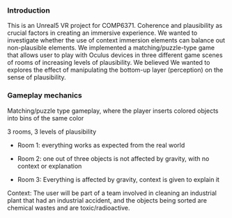 ### Introduction
This is an Unreal5 VR project for COMP6371. Coherence and plausibility as crucial
factors in creating an immersive experience. We wanted to investigate whether the use of context 
immersion elements can balance out non-plausible elements. We implemented a matching/puzzle-type game that allows user to play with Oculus devices in three different game scenes of rooms of increasing levels of plausibility.  We believed We wanted to explores the effect of manipulating the bottom-up layer
(perception) on the sense of plausibility. 

### Gameplay mechanics 
Matching/puzzle type gameplay, where the player inserts colored objects into bins of the same color

3 rooms, 3 levels of plausibility

- Room 1: everything works as expected from the real world

- Room 2:  one out of three objects is not affected by gravity, with no context or explanation

- Room 3: Everything is affected by gravity, context is given to explain it

Context: The user will be part of a team involved in cleaning an industrial plant that had an industrial accident, and the objects being sorted are chemical wastes and are toxic/radioactive.




